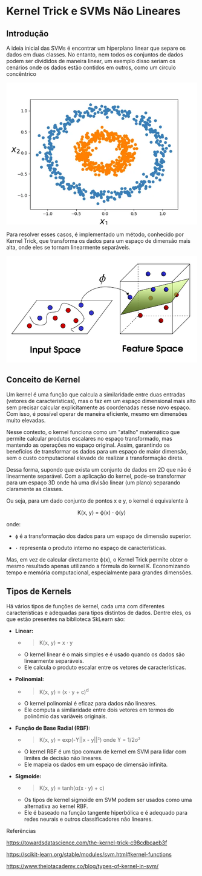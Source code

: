 # Kernel Trick e SVMs Não Lineares

## Introdução

A ideia inicial das SVMs é encontrar um hiperplano linear que separe os dados em duas classes. No entanto, nem todos os conjuntos de dados podem ser divididos de maneira linear, um exemplo disso seriam os cenários onde os dados estão contidos em outros, como um círculo concêntrico

<img src="images/circulos_concentricos.jpg" alt="Exemplo de Círculos Concêntricos"/>

Para resolver esses casos, é implementado um método, conhecido por Kernel Trick, que transforma os dados para um espaço de dimensão mais alta, onde eles se tornam linearmente separáveis.

<img src="images/kernel_trick.png" alt="Exemplo de aplicação de kernel">

## Conceito de Kernel

Um kernel é uma função que calcula a similaridade entre duas entradas (vetores de características), mas o faz em um espaço dimensional mais alto sem precisar calcular explicitamente as coordenadas nesse novo espaço. Com isso, é possível operar de maneira eficiente, mesmo em dimensões muito elevadas.

Nesse contexto, o kernel funciona como um "atalho" matemático que permite calcular produtos escalares no espaço transformado, mas mantendo as operações no espaço original. Assim, garantindo os benefícios de transformar os dados para um espaço de maior dimensão, sem o custo computacional elevado de realizar a transformação direta.

Dessa forma, supondo que exista um conjunto de dados em 2D que não é linearmente separável. Com a aplicação do kernel, pode-se transformar para um espaço 3D onde há uma divisão linear (um plano) separando claramente as classes.

Ou seja, para um dado conjunto de pontos x e y, o kernel é equivalente à

<div align="center">K(x, y) = ϕ(x) ⋅ ϕ(y)</div>

onde:

- `ϕ` é a transformação dos dados para um espaço de dimensão superior.

- `⋅` representa o produto interno no espaço de características.

Mas, em vez de calcular diretamente ϕ(x), o Kernel Trick permite obter o mesmo resultado apenas utilizando a fórmula do kernel K. Economizando tempo e memória computacional, especialmente para grandes dimensões.

## Tipos de Kernels

Há vários tipos de funções de kernel, cada uma com diferentes características e adequadas para tipos distintos de dados. Dentre eles, os que estão presentes na biblioteca SkLearn são:

- **Linear:**

  - > K(x, y) = x ⋅ y
  - O kernel linear é o mais simples e é usado quando os dados são linearmente separáveis.
  - Ele calcula o produto escalar entre os vetores de características.

- **Polinomial:**

  - > K(x, y) = (x ⋅ y + c)<sup>d</sup>
  - O kernel polinomial é eficaz para dados não lineares.
  - Ele computa a similaridade entre dois vetores em termos do polinômio das variáveis originais.

- **Função de Base Radial (RBF):**

  - > K(x, y) = exp(-ϒ||x - y||²) onde ϒ = 1/2σ²
  - O kernel RBF é um tipo comum de kernel em SVM para lidar com limites de decisão não lineares.
  - Ele mapeia os dados em um espaço de dimensão infinita.

- **Sigmoide:**

  - > K(x, y) = tanh(α(x ⋅ y) + c)
  - Os tipos de kernel sigmoide em SVM podem ser usados como uma alternativa ao kernel RBF.
  - Ele é baseado na função tangente hiperbólica e é adequado para redes neurais e outros classificadores não lineares.

Referências

https://towardsdatascience.com/the-kernel-trick-c98cdbcaeb3f

https://scikit-learn.org/stable/modules/svm.html#kernel-functions

https://www.theiotacademy.co/blog/types-of-kernel-in-svm/
